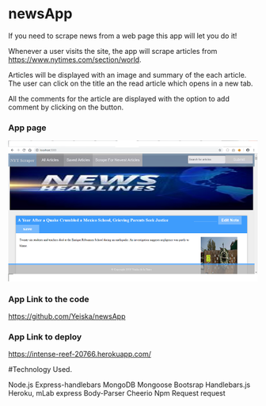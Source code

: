 # newsApp
If you need to scrape news from a web page this app will let you do it!

Whenever a user visits the site, the app will scrape articles from https://www.nytimes.com/section/world.

Articles will be displayed with an image and summary of the each article. The user can click  on the title an the read article which opens in a new tab.

All the comments for the article are displayed with the option to add comment by clicking on the button.
### App page
![app Image](public/assets/img/newsApp.png)

### App Link to the code
https://github.com/Yeiska/newsApp

### App Link to deploy
https://intense-reef-20766.herokuapp.com/

#Technology Used.

Node.js
Express-handlebars
MongoDB
Mongoose
Bootsrap
Handlebars.js
Heroku, mLab
express
Body-Parser
Cheerio
Npm Request
request